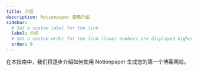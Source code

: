 ```yaml
---
title: 介绍
description: Notionpaper 使用介绍
sidebar:
  # Set a custom label for the link
  label: 介绍
  # Set a custom order for the link (lower numbers are displayed higher up)
  order: 0
---
```


在本指南中，我们将逐步介绍如何使用 Notionpaper 生成您的第一个博客网站。
